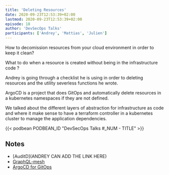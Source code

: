 ```yaml
---
title: 'Deleting Resources'
date: 2020-09-23T12:53:39+02:00
lastmod: 2020-09-23T12:53:39+02:00
episode: 18
author: 'DevSecOps Talks'
participants: ['Andrey', 'Mattias', 'Julien']
---
```


How to decomission resources from your cloud environment in order to keep it clean?

What to do when a resource is created without being in the infrastructure code ?

Andrey is going through a checklist he is using in order to deleting resources and the utility severless functions he wrote.

ArgoCD is a project that does GitOps and automatically delete resources in a kubernetes namespaces if they are not defined.

We talked about the different layers of abstraction for infrastructure as code and where it make sense to have a terraform controller in a kubernetes cluster to manage the application dependencies.


<!-- Player -->

{{< podbean PODBEAN_ID "DevSecOps Talks #_NUM - TITLE" >}}

## Notes

-   [AuditD](ANDREY CAN ADD THE LINK HERE)
-   [GraphQL-mesh](https://graphql-mesh.com/)
-   [ArgoCD for GitOps](https://argoproj.github.io/argo-cd/)
